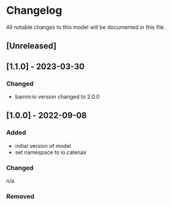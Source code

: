 # Changelog
All notable changes to this model will be documented in this file.

## [Unreleased]

## [1.1.0] - 2023-03-30
### Changed
- bamm:io version changed to 2.0.0

## [1.0.0] - 2022-09-08
### Added
- initial version of model
- set namespace to io.catenax

### Changed
n/a

### Removed

